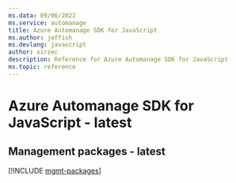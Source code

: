 ```yaml
---
ms.data: 09/06/2022
ms.service: automanage
title: Azure Automanage SDK for JavaScript
ms.author: jeffish
ms.devlang: javascript
author: xirzec
description: Reference for Azure Automanage SDK for JavaScript
ms.topic: reference
---
```

# Azure Automanage SDK for JavaScript - latest

## Management packages - latest
[!INCLUDE [mgmt-packages](automanage-mgmt-index.md)]